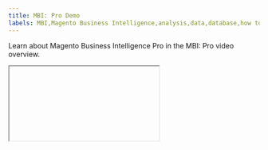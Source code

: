 ```yaml
---
title: MBI: Pro Demo
labels: MBI,Magento Business Intelligence,analysis,data,database,how to,mbi-api-migration,reports
---
```


Learn about Magento Business Intelligence Pro in the MBI: Pro video overview. 

<iframe></iframe>